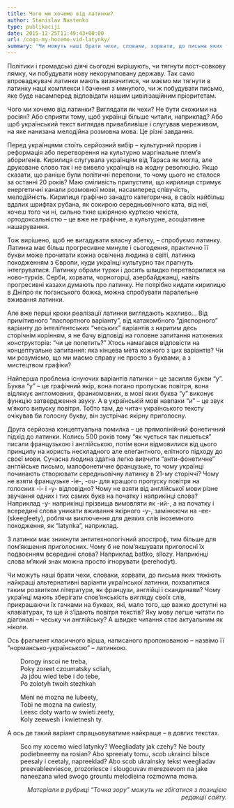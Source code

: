 ```yaml
---
title: Чого ми хочемо від латинки?
author: Stanislav Nastenko
type: publikaciji
date: 2015-12-25T11:49:43+00:00
url: /cogo-my-hocemo-vid-latynky/
summary: 'Чи можуть наші брати чехи, словаки, хорвати, до письма яких тяжіють найкращі альтернативні варіанти української латинки, похвалитися таким розвитком літератури, як французи, англійці і скандинави? Чому українці мають зберігати слов&#8217;янськість вигляду своїх слів, прикрашаючи їх гачками на буквах?'
---
```

Політики і громадські діячі сьогодні вирішують, чи тягнути пост-совкову лямку, чи побудувати нову некорумповану державу. Так само впроваджувачі латинки мають визначитися, чи маємо ми тягнути в латинку наші комплекси і бачення з минулого, чи ж побудувати письмо, яке буде насамперед відповідати нашим цивілізаційним пріоритетам.

Чого ми хочемо від латинки? Виглядати як чехи? Не бути схожими на росіян? Або сприяти тому, щоб українці більше читали, наприклад? Або щоб український текст виглядав привабливіше і слугував мереживом, на яке нанизана мелодійна розмовна мова. Це різні завдання.

Перед українцями стоїть серйозний вибір &#8211; культурний прорив і реформація або перетворення на культурно маргінальне плем&#8217;я аборигенів. Кирилиця слугувала українцям від Тараса як могла, але друковане слово так і не вивело українців на жодну революцію. Якщо сказати, що раніше були політичні перепони, то чому цього не сталося за останні 20 років? Маю сміливість припустити, що кирилиця стримує енергетичні канали розмовної мови, насамперед співучість, мелодійність. Кирилиця графічно занадто категорична, в своїх найбільш вдалих шрифтах рубана, як сокирою середньовічного ката, від неї, хочеш того чи ні, сильно тхне шкіряною курткою чекіста, ортодоксальністю &#8211; це вже не графічне, а культурне, асоціативне нашарування.

Тож вирішено, щоб не вигадувати власну абетку, &#8211; спробуємо латинку. Латинка має більш прогресивне минуле і сьогодення, практично її букви може прочитати кожна освічена людина в світі, латинка походженням з Європи, куди українці культурно так прагнуть інтегруватися. Латинку обрали турки і досить швидко перетворилися на ново-турків. Серби, хорвати, чорногорці, азербайджанці, навіть прогресивні казахи думають про латинку. Не потрібно кидати кирилицю в Дніпро як поганського божка, можна спробувати паралельне вживання латинки.

Але вже перші кроки реалізації латинки виглядають жахливо&#8230; Від примітивного &#8220;паспортного варіанту&#8221;, від катакомбного &#8220;діяспорного&#8221; варіанту до інтеліґентських &#8220;чеських&#8221; варіантів з наритим десь сторічнім корінням, я не бачу відповіді на головне запитання натхнених конструкторів: &#8220;чи це полетить?&#8221; Хтось намагався відповісти на концептуальне запитання: яка кінцева мета кожного з цих варіантів? Чи ми розуміємо, що ми маємо справу не просто з буквами, а з мистецтвом графіки?

Найперша проблема існуючих варіантів латинки &#8211; це засилля букви &#8220;y&#8221;. Буква &#8220;y&#8221; &#8211; це графічний якір, вона погано пропускає повітря, вона відлякує англомовних, франкомовних, в мові яких буква &#8220;y&#8221; виконує функцію затвердження звуку. А в українській мові навпаки &#8220;и&#8221; &#8211; це звук м&#8217;якого випуску повітря. Тобто там, де читач українського тексту очікував би голосну букву, він зустрічає якірну приголосну.

Друга серйозна концептуальна помилка &#8211; це прямолінійний фонетичний підхід до латинки. Колись 500 років тому &#8220;як чується так пишеться&#8221; писали французькою і англійською, потім вони відмовилися від цього принципу на користь нескладного але елеґантного, елітного підходу до своєї мови. Сучасна людина здатна легко вивчити &#8220;анти-фонетичне&#8221; англійське письмо, малофонетичне французьке, то чому українці починають створювати середньовічну латинку в 21-му сторіччі? Чому не взяти французьке -ie-, -ou- для кращого пропуску повітря на голосних -і- і -у- відповідно? Чому не взяти від англійської мови різне звучання одних і тих самих букв на початку і наприкінці слова? Наприклад -y- наприкінці прізвища вимовляти як -ий-, а на початку і всередині слова уникати вживання якірного -y-, замінюючи на -ее- (skeegleety), роблячи виключення для деяких слів іноземного походження, як &#8220;latynka&#8221;, наприклад.

З латинки має зникнути антитехнологічний апостроф, тим більше для пом&#8217;якшення приголосних. Чому б не пом&#8217;якшувати приголосні їх подвоєнням всередині слова? Наприклад battko, sllozy. Наприкінці слова м&#8217;який знак можна просто ігнорувати (perehodyt).

Чи можуть наші брати чехи, словаки, хорвати, до письма яких тяжіють найкращі альтернативні варіанти української латинки, похвалитися таким розвитком літератури, як французи, англійці і скандинави? Чому українці мають зберігати слов&#8217;янськість вигляду своїх слів, прикрашаючи їх гачками на буквах, які, мало того, що важко доступні на клавіатурах, та ще й з&#8217;їдають повітря текстів? Яку мову легше читати по діагоналі &#8211; чеську чи англійську? А швидке читання стає актуальним як ніколи.

Ось фрагмент класичного вірша, написаного пропонованою &#8211; назвімо її &#8220;нормансько-українською&#8221; &#8211; латинкою.

<p style="padding-left: 30px;">
  Dorogy inscoi ne treba,<br /> Poky zoreet czoumatsky scliah,<br /> Ja jdou wied tebe i do tebe,<br /> Po zolotyh twoih stezhkah
</p>

<p style="padding-left: 30px;">
  Meni ne mozna ne lubeety,<br /> Tobi ne mozna na cwiesty,<br /> Leesc doty warto w swieti zeety,<br /> Koly zeewesh i kwietnesh ty.
</p>

А ось де такий варіант спрацьовуватиме найкраще &#8211; в довгих текстах.

<p style="padding-left: 30px;">
  Sco my xocemo wied latynky? Weegliadaty jak czehy? Ne bouty podiebneemy na rosian? Abo spreeiaty tomu, scob ukrainci bilsce peesaly i ceetaly, napreeklad? Abo scob ukrainsky tekst weegliadav preevableeviesce, prozoriesce i slougouvav merezeevom na jake naneezana wied swogo grountu melodieina rozmowna mowa.
</p>

<p style="text-align: right;">
  <span style="color: #333333;"><em>Матеріали в рубриці &#8220;Точка зору&#8221; можуть не збігатися з позицією редакції сайту.</em></span>
</p>